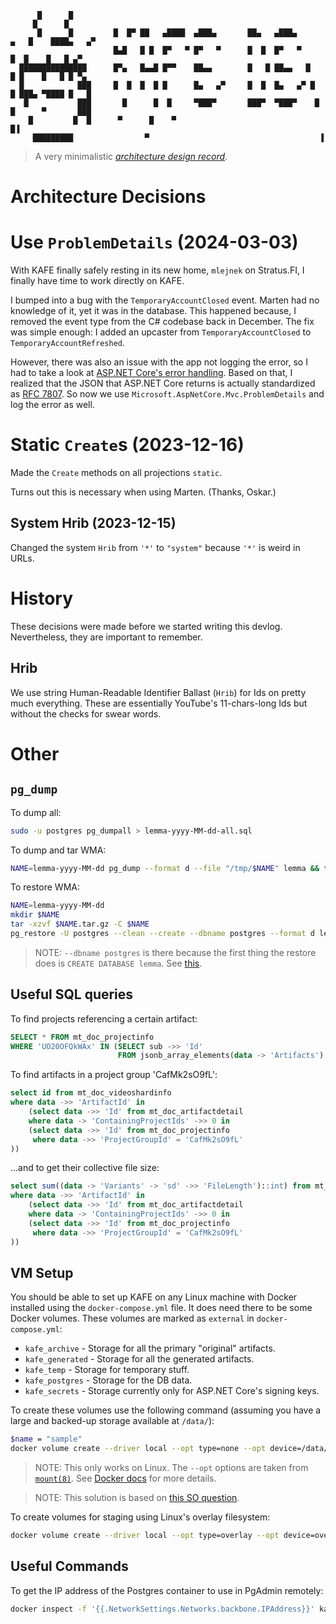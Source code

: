 ```
      █      █                                                                              
     █      █                                                                               
      █      █         █  █▀ ██   ▄████  ▄███▄       ██▄   ▄███▄      ▄   █    ████▄   ▄▀   
                       █▄█   █ █  █▀   ▀ █▀   ▀      █  █  █▀   ▀      █  █    █   █ ▄▀     
  ███████████████      █▀▄   █▄▄█ █▀▀    ██▄▄        █   █ ██▄▄   █     █ █    █   █ █ ▀▄   
  █            ███     █  █  █  █ █      █▄   ▄▀     █  █  █▄   ▄▀ █    █ ███▄ ▀████ █   █  
   █           ███       █      █  █     ▀███▀       ███▀  ▀███▀    █  █      ▀       ███   
    █         █  █      ▀      █    ▀                                █▐                     
     █████████                ▀                                      ▐                      
```

> A very minimalistic [_architecture design record_](https://github.com/joelparkerhenderson/architecture-decision-record).

# Architecture Decisions

# Use `ProblemDetails` (2024-03-03)

With KAFE finally safely resting in its new home, `mlejnek` on Stratus.FI, I finally have time to work directly on KAFE.

I bumped into a bug with the `TemporaryAccountClosed` event.
Marten had no knowledge of it, yet it was in the database.
This happened because, I removed the event type from the C# codebase back in December.
The fix was simple enough: I added an upcaster from `TemporaryAccountClosed` to `TemporaryAccountRefreshed`.

However, there was also an issue with the app not logging the error, so I had to take a look at
[ASP.NET Core's error handling](https://learn.microsoft.com/en-us/aspnet/core/fundamentals/error-handling).
Based on that, I realized that the JSON that ASP.NET Core returns is actually standardized as
[RFC 7807](https://datatracker.ietf.org/doc/html/rfc7807).
So now we use `Microsoft.AspNetCore.Mvc.ProblemDetails` and log the error as well.

# Static `Create`s (2023-12-16)

Made the `Create` methods on all projections `static`.

Turns out this is necessary when using Marten. (Thanks, Oskar.)

## System Hrib (2023-12-15)

Changed the system `Hrib` from `'*'` to `"system"` because `'*'` is weird in URLs.

# History

These decisions were made before we started writing this devlog.
Nevertheless, they are important to remember.

## Hrib

We use string Human-Readable Identifier Ballast (`Hrib`) for Ids on pretty much everything.
These are essentially YouTube's 11-chars-long Ids but without the checks for swear words.


# Other

## `pg_dump`

To dump all:

```bash
sudo -u postgres pg_dumpall > lemma-yyyy-MM-dd-all.sql
```

To dump and tar WMA:

```bash
NAME=lemma-yyyy-MM-dd pg_dump --format d --file "/tmp/$NAME" lemma && tar -czf "/tmp/$NAME.tar.gz" -C "/tmp/$NAME" .
```

To restore WMA:

```bash
NAME=lemma-yyyy-MM-dd
mkdir $NAME
tar -xzvf $NAME.tar.gz -C $NAME
pg_restore -U postgres --clean --create --dbname postgres --format d lemma-2023-12-16
```

> NOTE: `--dbname postgres` is there because the first thing the restore does is `CREATE DATABASE lemma`. See [this](https://stackoverflow.com/questions/40784677/pg-restore-with-c-option-does-not-create-the-database).


## Useful SQL queries

To find projects referencing a certain artifact:

```sql
SELECT * FROM mt_doc_projectinfo
WHERE 'UO20OFQkWAx' IN (SELECT sub ->> 'Id'
                        FROM jsonb_array_elements(data -> 'Artifacts') AS sub)
```

To find artifacts in a project group 'CafMk2sO9fL':

```sql
select id from mt_doc_videoshardinfo
where data ->> 'ArtifactId' in
	(select data ->> 'Id' from mt_doc_artifactdetail
	where data -> 'ContainingProjectIds' ->> 0 in 
	(select data ->> 'Id' from mt_doc_projectinfo
	 where data ->> 'ProjectGroupId' = 'CafMk2sO9fL'
))
```

...and to get their collective file size:

```sql
select sum((data -> 'Variants' -> 'sd' ->> 'FileLength')::int) from mt_doc_videoshardinfo
where data ->> 'ArtifactId' in
	(select data ->> 'Id' from mt_doc_artifactdetail
	where data -> 'ContainingProjectIds' ->> 0 in 
	(select data ->> 'Id' from mt_doc_projectinfo
	 where data ->> 'ProjectGroupId' = 'CafMk2sO9fL'
))
```

## VM Setup

You should be able to set up KAFE on any Linux machine with Docker installed using the `docker-compose.yml` file.
It does need there to be some Docker volumes. These volumes are marked as `external` in `docker-compose.yml`:

- `kafe_archive` - Storage for all the primary "original" artifacts.
- `kafe_generated` - Storage for all the generated artifacts.
- `kafe_temp` - Storage for temporary stuff.
- `kafe_postgres` - Storage for the DB data.
- `kafe_secrets` - Storage currently only for ASP.NET Core's signing keys.

To create these volumes use the following command (assuming you have a large and backed-up storage available at `/data/`):

```bash
$name = "sample"
docker volume create --driver local --opt type=none --opt device=/data/kafe/$name --opt o=bind kafe_$name
```

> NOTE: This only works on Linux. The `--opt` options are taken from [`mount(8)`](https://man7.org/linux/man-pages/man8/mount.8.html). See [Docker docs](https://docs.docker.com/engine/reference/commandline/volume_create/#opt) for more details.

> NOTE: This solution is based on [this SO question](https://stackoverflow.com/questions/39496564/docker-volume-custom-mount-point).


To create volumes for staging using Linux's overlay filesystem:

```bash
docker volume create --driver local --opt type=overlay --opt device=overlay --opt o=lowerdir=/data/kafe/temp,upperdir=/data/kafe-stage/upper-temp,workdir=/data/kafe-stage/work-temp kafe_staging_temp
```

## Useful Commands

To get the IP address of the Postgres container to use in PgAdmin remotely:

```bash
docker inspect -f '{{.NetworkSettings.Networks.backbone.IPAddress}}' kafe-db-1
```
